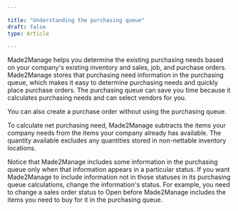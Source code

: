 ```yaml
---

title: "Understanding the purchasing queue"
draft: false
type: Article

---
```


Made2Manage helps you determine the existing purchasing needs based on your company's existing inventory and sales, job, and purchase orders. Made2Manage stores that purchasing need information in the purchasing queue, which makes it easy to determine purchasing needs and quickly place purchase orders. The purchasing queue can save you time because it calculates purchasing needs and can select vendors for you.

You can also create a purchase order without using the purchasing queue.

To calculate net purchasing need, Made2Manage subtracts the items your company needs from the items your company already has available. The quantity available excludes any quantities stored in non-nettable inventory locations.

Notice that Made2Manage includes some information in the purchasing queue only when that information appears in a particular status. If you want Made2Manage to include information not in those statuses in its purchasing queue calculations, change the information's status. For example, you need to change a sales order status to Open before Made2Manage includes the items you need to buy for it in the purchasing queue.

​